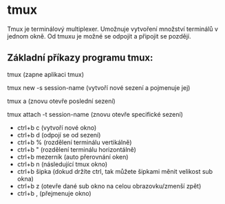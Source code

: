 
# tmux

Tmux je terminálový multiplexer. Umožnuje vytvoření množství terminálů v jednom okně. Od tmuxu je možné se odpojit a připojit se pozdějí.

## Základní příkazy programu tmux:

tmux (zapne aplikaci tmux)

tmux new -s session-name (vytvoří nové sezení a pojmenuje jej)

tmux a (znovu otevře poslední sezení)

tmux attach -t session-name (znovu otevře specifické sezení)

- ctrl+b c (vytvoří nové okno)
- ctrl+b d (odpojí se od sezení)
- ctrl+b % (rozdělení terminálu vertikálně)
- ctrl+b " (rozdělení terminálu horizontálně)
- ctrl+b mezerník (auto přerovnání oken)
- ctrl+b n (následující tmux okno)
- ctrl+b šipka (dokud držíte ctrl, tak můžete šipkami měnit velikost sub okna)
- ctrl+b z (otevře dané sub okno na celou obrazovku/zmenší zpět)
- ctrl+b , (přejmenuje okno)

